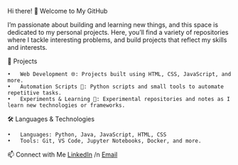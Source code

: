 Hi there! 👋 Welcome to My GitHub
	
I’m passionate about building and learning new things, and this space is dedicated to my personal projects. 
Here, you’ll find a variety of repositories where I tackle interesting problems, and build projects that reflect my skills and interests.

📂 Projects

	•	Web Development 🌐: Projects built using HTML, CSS, JavaScript, and more.
	•	Automation Scripts 🔄: Python scripts and small tools to automate repetitive tasks.
	•	Experiments & Learning 🧪: Experimental repositories and notes as I learn new technologies or frameworks.

🛠️ Languages & Technologies

	•	Languages: Python, Java, JavaScript, HTML, CSS
	•	Tools: Git, VS Code, Jupyter Notebooks, Docker, and more.

📫 Connect with Me
[LinkedIn](https://www.linkedin.com/in/sukhmanbalagan/) /n
[Email](sbalagan22@gmail.com)
